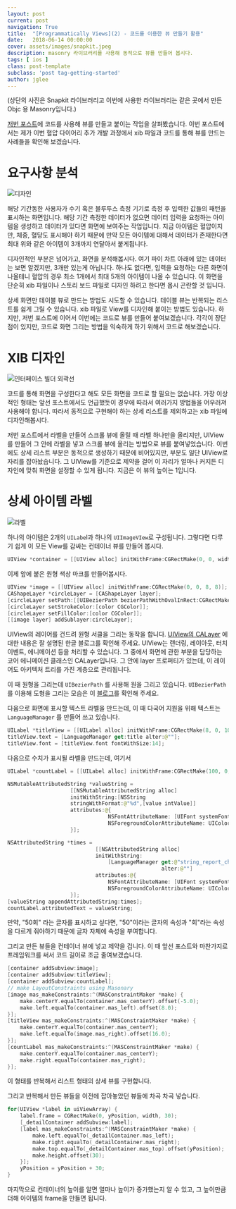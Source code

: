 ```yaml
---
layout: post
current: post
navigation: True
title:  "[Programmatically Views](2) - 코드를 이용한 뷰 만들기 활용"
date:   2018-06-14 00:00:00
cover: assets/images/snapkit.jpeg
description: masonry 라이브러리를 사용해 동적으로 뷰를 만들어 봅시다.
tags: [ ios ]
class: post-template
subclass: 'post tag-getting-started'
author: jglee
---
```


(상단의 사진은 Snapkit 라이브러리고 이번에 사용한 라이브러리는 같은 곳에서 만든 Objc 용 Masonry입니다.)

 [저번 포스트](https://leejigun.github.io/DynamicView1)에 코드를 사용해 뷰를 만들고 붙이는 작업을 살펴봤습니다.
 이번 포스트에서는 제가 이번 혈압 다이어리 추가 개발 과정에서 xib 파일과 코드를 통해 뷰를 만드는 사례들을 확인해 보겠습니다.

 # 요구사항 분석

![디자인](../assets/images/request1.png)

  해당 기간동한 사용자가 수기 혹은 블루투스 측정 기기로 측정 후 입력한 값들의 패턴을 표시하는 화면입니다. 해당 기간 측정한 데이터가 없으면 데이터 입력을 요청하는 아이템을 생성하고 데이터가 있다면 화면에 보여주는 작업입니다. 지금 아이템은 혈압이지만, 체중, 혈당도 표시해야 하기 때문에 만약 모든 아이템에 대해서 데이터가 존재한다면 최대 위와 같은 아이템이 3개까지 연달아서 붙게됩니다.

 디자인적인 부분은 넘어가고, 화면을 분석해봅시다. 여기 파이 차트 아래에 있는 데이터는 보면 알겠지만, 3개만 있는게 아닙니다.  하나도 없다면, 입력을 요청하는 다른 화면이 나올테니 혈압의 경우 최소 1개에서 최대 5개의 아이템이 나올 수 있습니다. 이 화면을 단순히 xib 파일이나 스토리 보드 파일로 디자인 하려고 한다면 몹시 곤란할 것 입니다.

 상세 화면만 테이블 뷰로 만드는 방법도 시도할 수 있습니다. 테이블 뷰는 반복되는 리스트를 쉽게 그릴 수 있습니다. xib 파일로 View를 디자인해 붙이는 방법도 있습니다. 하지만, 저번 포스트에 이어서 이번에는 코드로 뷰를 만들어 붙여보겠습니다. 각각이 장단점이 있지만, 코드로 화면 그리는 방법을 익숙하게 하기 위해서 코드로 해보겠습니다.



# XIB 디자인

![인터페이스 빌더 외곽선](../assets/images/interfacebuilder.png)

 코드를 통해 화면을 구성한다고 해도 모든 화면을 코드로 할 필요는 없습니다. 가장 이상적인 형태는 앞선 포스트에서도 언급했듯이 경우에 따라서 여러가지 방법들을 어우러져 사용해야 합니다. 따라서 동적으로 구현해야 하는 상세 리스트를 제외하고는 xib 파일에 디자인해봅시다.

 저번 포스트에서 라벨을 만들어 스크롤 뷰에 올릴 때 라벨 하나만을 올리지만, UIView를 만들어 그 안에 라벨을 넣고 스크롤 뷰에 올리는 방법으로 뷰를 붙여넣었습니다. 이번에도 상세 리스트 부분은 동적으로 생성하기 때문에 비어있지만, 부분도 일단 UIView로 자리를 잡아놨습니다. 그 UIView를 기준으로 제약을 걸어 이 자리가 얼마나 커지든 디자인에 맞춰 화면을 설정할 수 있게 됩니다. 지금은 이 뷰의 높이는 1입니다.

 # 상세 아이템 라벨

![라벨](../assets/images/patternViewLabel.png)

 하나의 아이템은 2개의 `UILabe`l과 하나의 `UIImageVIew`로 구성됩니다. 그렇다면 다루기 쉽게 이 모든 View를 감싸는 컨테이너 뷰를 만들어 봅시다.

```swift
UIView *container = [[UIView alloc] initWithFrame:CGRectMake(0, 0, width, 30)];
```



 이제 앞에 붙은 원형 색상 마크를 만들어봅시다.

```swift
UIView *image = [[UIView alloc] initWithFrame:CGRectMake(0, 0, 8, 8)];
CAShapeLayer *circleLayer = [CAShapeLayer layer];
[circleLayer setPath:[[UIBezierPath bezierPathWithOvalInRect:CGRectMake(1, 1, 7, 7)] CGPath]];
[circleLayer setStrokeColor:[color CGColor]];
[circleLayer setFillColor:[color CGColor]];
[[image layer] addSublayer:circleLayer];
```

 UIView의 레이어를 건드려 원형 서클을 그리는 동작을 합니다. [UIView의 CALayer](http://minsone.github.io/mac/ios/coreanimationlayer-and-view) 에 대한 내용은 잘 설명된 한글 블로그를 확인해 주세요. UIView는 랜더링, 레이아웃, 터치 이벤트, 에니메이션 등을 처리할 수 있습니다. 그 중에서 화면에 관한 부분을 담당하는 코어 에니메이션 클래스인 CALayer입니다. 그 안에 layer 프로퍼티가 있는데, 이 레이어도 아키텍처 트리를 가진 계층으로 관리됩니다.

 이 때 원형을 그리는데 `UIBezierPath`  를 사용해 원을 그리고 있습니다. `UIBezierPath` 를 이용해 도형을 그리는 모습은 이 [블로그](http://sapzildj.github.io/dev.client/2015/08/25/ios_make_custom_path_with_UIBezierPath)를 확인해 주세요.



 다음으로 화면에 표시할 텍스트 라벨을 만드는데, 이 때 다국어 지원을 위해 텍스트는 `LanguageManager` 를 만들어 쓰고 있습니다.

```swift
UILabel *titleView = [[UILabel alloc] initWithFrame:CGRectMake(8, 0, 100, 30)];
titleView.text = [LanguageManager get:title alter:@""];
titleView.font = [titleView.font fontWithSize:14];
```



 다음으로 수치가 표시될 라벨을 만드는데, 여기서  

```swift
UILabel *countLabel = [[UILabel alloc] initWithFrame:CGRectMake(100, 0, 100, 30)];

NSMutableAttributedString *valueString =
                    [[NSMutableAttributedString alloc]
                    initWithString:[NSString
                    stringWithFormat:@"%d",[value intValue]]
                    attributes:@{
                                NSFontAttributeName: [UIFont systemFontOfSize:25.0],
                                NSForegroundColorAttributeName: UIColorFromRGB(0x333333)
                    }];

NSAttributedString *times =
							[[NSAttributedString alloc]
                            initWithString:
                            	[LanguageManager get:@"string_report_chart_timse_unit"
                            					 alter:@""]
                            attributes:@{
                                NSFontAttributeName: [UIFont systemFontOfSize:14.0],
                                NSForegroundColorAttributeName: UIColorFromRGB(0x979495)
					}];
[valueString appendAttributedString:times];
countLabel.attributedText = valueString;
```

 만약, "50회" 라는 글자를 표시하고 싶다면, "50"이라는 글자의 속성과 "회"라는 속성을 다르게 줘야하기 때문에 글자 자체에 속성을 부여합니다.



그리고 만든 뷰들을 컨테이너 뷰에 넣고 제약을 겁니다. 이 때 앞선 포스트와 마찬가지로 프레임워크를 써서 코드 길이로 조금 줄여보겠습니다.

```swift
[container addSubview:image];
[container addSubview:titleView];
[container addSubview:countLabel];
// make LayoutConstraints using Masonary
[image mas_makeConstraints:^(MASConstraintMaker *make) {
    make.centerY.equalTo(container.mas_centerY).offset(-5.0);
    make.left.equalTo(container.mas_left).offset(8.0);
}];
[titleView mas_makeConstraints:^(MASConstraintMaker *make) {
    make.centerY.equalTo(container.mas_centerY);
    make.left.equalTo(image.mas_right).offset(16.0);
}];
[countLabel mas_makeConstraints:^(MASConstraintMaker *make) {
    make.centerY.equalTo(container.mas_centerY);
    make.right.equalTo(container.mas_right);
}];
```

 이 형태를 반복해서 리스트 형태의 상세 뷰를 구현합니다.



 그리고 반복해서 만든 뷰들을 이전에 잡아놓았던 뷰들에 차곡 차곡 넣습니다.

```swift
for(UIView *label in uiViewArray) {
    label.frame = CGRectMake(0, yPosition, width, 30);
    [_detailContainer addSubview:label];
    [label mas_makeConstraints:^(MASConstraintMaker *make) {
        make.left.equalTo(_detailContainer.mas_left);
        make.right.equalTo(_detailContainer.mas_right);
        make.top.equalTo(_detailContainer.mas_top).offset(yPosition);
        make.height.offset(30);
    }];
    yPosition = yPosition + 30;
}
```



 마지막으로 컨테이너의 높이를 알면 얼마나 높이가 증가했는지 알 수 있고, 그 높이만큼 더해 아이템의 frame을 만들면 됩니다.
